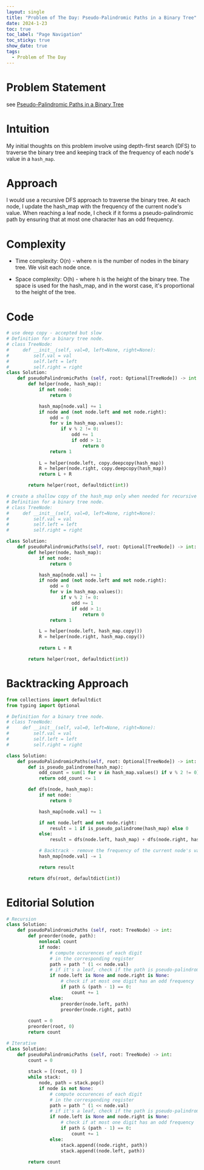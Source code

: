 ```yaml
---
layout: single
title: "Problem of The Day: Pseudo-Palindromic Paths in a Binary Tree"
date: 2024-1-23
toc: true
toc_label: "Page Navigation"
toc_sticky: true
show_date: true
tags:
  - Problem of The Day
---
```

# Problem Statement
see [Pseudo-Palindromic Paths in a Binary Tree](https://leetcode.com/problems/pseudo-palindromic-paths-in-a-binary-tree/description/?envType=daily-question&envId=2024-01-24)

# Intuition
My initial thoughts on this problem involve using depth-first search (DFS) to traverse the binary tree and keeping track of the frequency of each node's value in a `hash_map`.

# Approach
I would use a recursive DFS approach to traverse the binary tree. At each node, I update the hash_map with the frequency of the current node's value. When reaching a leaf node, I check if it forms a pseudo-palindromic path by ensuring that at most one character has an odd frequency.

# Complexity
- Time complexity:
O(n) - where n is the number of nodes in the binary tree. We visit each node once.

- Space complexity:
O(h) - where h is the height of the binary tree. The space is used for the hash_map, and in the worst case, it's proportional to the height of the tree.

# Code
```python
# use deep copy - accepted but slow
# Definition for a binary tree node.
# class TreeNode:
#     def __init__(self, val=0, left=None, right=None):
#         self.val = val
#         self.left = left
#         self.right = right
class Solution:
    def pseudoPalindromicPaths (self, root: Optional[TreeNode]) -> int:
        def helper(node, hash_map):
            if not node:
                return 0

            hash_map[node.val] += 1
            if node and (not node.left and not node.right):
                odd = 0
                for v in hash_map.values():
                    if v % 2 != 0:
                        odd += 1
                        if odd > 1:
                            return 0
                return 1
           
            L = helper(node.left, copy.deepcopy(hash_map))
            R = helper(node.right, copy.deepcopy(hash_map))
            return L + R

        return helper(root, defaultdict(int))
```

```python
# create a shallow copy of the hash_map only when needed for recursive calls, addressing the optimization concern. 
# Definition for a binary tree node.
# class TreeNode:
#     def __init__(self, val=0, left=None, right=None):
#         self.val = val
#         self.left = left
#         self.right = right

class Solution:
    def pseudoPalindromicPaths(self, root: Optional[TreeNode]) -> int:
        def helper(node, hash_map):
            if not node:
                return 0

            hash_map[node.val] += 1
            if node and (not node.left and not node.right):
                odd = 0
                for v in hash_map.values():
                    if v % 2 != 0:
                        odd += 1
                        if odd > 1:
                            return 0
                return 1

            L = helper(node.left, hash_map.copy())
            R = helper(node.right, hash_map.copy())
            
            return L + R

        return helper(root, defaultdict(int))

```

# Backtracking Approach
```python
from collections import defaultdict
from typing import Optional

# Definition for a binary tree node.
# class TreeNode:
#     def __init__(self, val=0, left=None, right=None):
#         self.val = val
#         self.left = left
#         self.right = right

class Solution:
    def pseudoPalindromicPaths(self, root: Optional[TreeNode]) -> int:
        def is_pseudo_palindrome(hash_map):
            odd_count = sum(1 for v in hash_map.values() if v % 2 != 0)
            return odd_count <= 1

        def dfs(node, hash_map):
            if not node:
                return 0

            hash_map[node.val] += 1

            if not node.left and not node.right:
                result = 1 if is_pseudo_palindrome(hash_map) else 0
            else:
                result = dfs(node.left, hash_map) + dfs(node.right, hash_map)

            # Backtrack - remove the frequency of the current node's value
            hash_map[node.val] -= 1

            return result

        return dfs(root, defaultdict(int))

```

# Editorial Solution
```python
# Recursion
class Solution:
    def pseudoPalindromicPaths (self, root: TreeNode) -> int:
        def preorder(node, path):
            nonlocal count
            if node:
                # compute occurences of each digit 
                # in the corresponding register
                path = path ^ (1 << node.val)
                # if it's a leaf, check if the path is pseudo-palindromic
                if node.left is None and node.right is None:
                    # check if at most one digit has an odd frequency
                    if path & (path - 1) == 0:
                        count += 1
                else:                    
                    preorder(node.left, path)
                    preorder(node.right, path) 
        
        count = 0
        preorder(root, 0)
        return count
```

```python
# Iterative
class Solution:
    def pseudoPalindromicPaths (self, root: TreeNode) -> int:
        count = 0
        
        stack = [(root, 0) ]
        while stack:
            node, path = stack.pop()
            if node is not None:
                # compute occurences of each digit 
                # in the corresponding register
                path = path ^ (1 << node.val)
                # if it's a leaf, check if the path is pseudo-palindromic
                if node.left is None and node.right is None:
                    # check if at most one digit has an odd frequency
                    if path & (path - 1) == 0:
                        count += 1
                else:
                    stack.append((node.right, path))
                    stack.append((node.left, path))
        
        return count
```